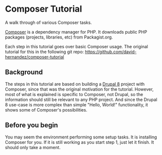 # Composer Tutorial
A walk through of various Composer tasks.

[Composer](//getcomposer.org/) is a dependency manager for PHP. It downloads
public PHP packages (projects, libraries, etc) from Packagist.org.

Each step in this tutorial goes over basic Composer usage. The original tutorial for this in the following git repo:
https://github.com/david-hernandez/composer-tutorial

## Background
The steps in this tutorial are based on building a [Drupal 8](//drupal.org) project with
Composer, since that was the original motivation for the tutorial. However,
most of what is explained is specific to Composer, not Drupal, so the
information should still be relevant to any PHP project. And since the Drupal 8
use-case is more complex than simple "Hello, World!" functionality, it shows
some of Composer's possibilities.

## Before you begin

You may seem the environment performing some setup tasks. It is installing Composer for you. If it is still working as 
you start step 1, just let it finish. It should only take a moment.
